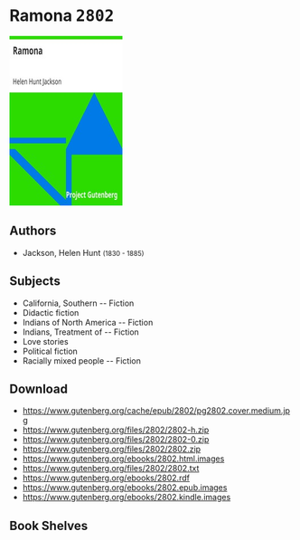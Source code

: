 # Ramona <kbd>2802</kbd>

![](./cover.medium.jpg "")

## Authors


 - Jackson, Helen Hunt <small>(1830 - 1885)</small>

## Subjects


 - California, Southern -- Fiction
 - Didactic fiction
 - Indians of North America -- Fiction
 - Indians, Treatment of -- Fiction
 - Love stories
 - Political fiction
 - Racially mixed people -- Fiction

## Download


 - https://www.gutenberg.org/cache/epub/2802/pg2802.cover.medium.jpg
 - https://www.gutenberg.org/files/2802/2802-h.zip
 - https://www.gutenberg.org/files/2802/2802-0.zip
 - https://www.gutenberg.org/files/2802/2802.zip
 - https://www.gutenberg.org/ebooks/2802.html.images
 - https://www.gutenberg.org/files/2802/2802.txt
 - https://www.gutenberg.org/ebooks/2802.rdf
 - https://www.gutenberg.org/ebooks/2802.epub.images
 - https://www.gutenberg.org/ebooks/2802.kindle.images

## Book Shelves


